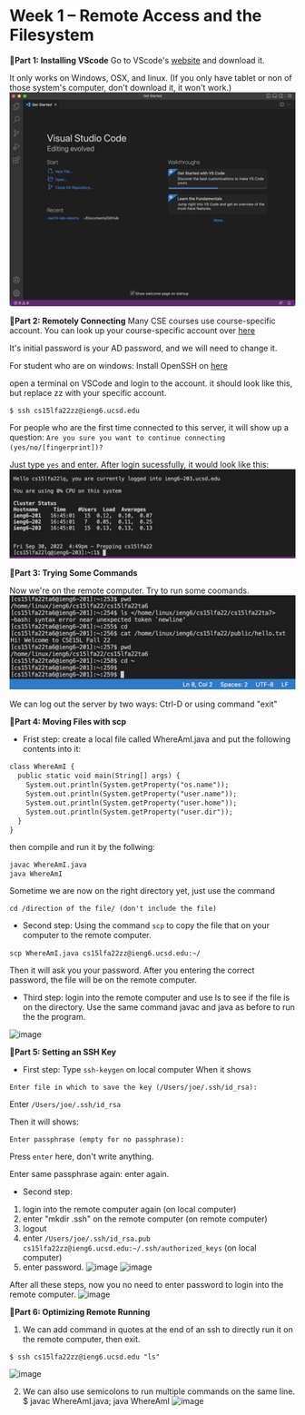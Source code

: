 # Week 1 – Remote Access and the Filesystem



**🌟Part 1: Installing VScode**
Go to VScode's [website](https://code.visualstudio.com/) and download it.

It only works on Windows, OSX, and linux. (If you only have tablet or non of those system's computer, don't download it, it won't work.)
![image](ScreenShot1.png)



**🌟Part 2: Remotely Connecting**
Many CSE courses use course-specific account. You can look up your course-specific account over [here](https://sdacs.ucsd.edu/~icc/index.php)

It's initial password is your AD password, and we will need to change it.


For student who are on windows:
Install OpenSSH on [here](https://learn.microsoft.com/en-us/windows-server/administration/openssh/openssh_install_firstuse?tabs=gui)


open a terminal on VSCode and login to the account.
it should look like this, but replace zz with your specific account.
```
$ ssh cs15lfa22zz@ieng6.ucsd.edu
```

For people who are the first time connected to this server, it will show up a question:
`Are you sure you want to continue connecting (yes/no/[fingerprint])?`


Just type `yes` and enter.
After login sucessfully, it would look like this:
![image](ScreenShot2.png)



**🌟Part 3: Trying Some Commands**

Now we're on the remote computer. Try to run some coomands.
![image](ScreenShot3.png)

We can log out the server by two ways: Ctrl-D or using command "exit"



**🌟Part 4: Moving Files with scp**

* Frist step: 
create a local file called WhereAmI.java and put the following contents into it:
```
class WhereAmI {
  public static void main(String[] args) {
    System.out.println(System.getProperty("os.name"));
    System.out.println(System.getProperty("user.name"));
    System.out.println(System.getProperty("user.home"));
    System.out.println(System.getProperty("user.dir"));
  }
}
```

then compile and run it by the follwing:
```
javac WhereAmI.java
java WhereAmI
```
Sometime we are now on the right directory yet, just use the command
```
cd /direction of the file/ (don't include the file)
```
* Second step: 
Using the command `scp` to copy the file that on your computer to the remote computer.

```scp WhereAmI.java cs15lfa22zz@ieng6.ucsd.edu:~/```

Then it will ask you your password. After you entering the correct password, the file will be on the remote computer.

* Third step:
login into the remote computer and use ls to see if the file is on the directory.
Use the same command javac and java as before to run the the program.

![image](ScreenShot4.png)



**🌟Part 5: Setting an SSH Key**

* First step:
Type `ssh-keygen` on local computer
When it shows 
```
Enter file in which to save the key (/Users/joe/.ssh/id_rsa):
```

Enter `/Users/joe/.ssh/id_rsa`

Then it will shows: 
```
Enter passphrase (empty for no passphrase): 
```

Press `enter` here, don't write anything.

Enter same passphrase again:  enter again.

* Second step: 
1. login into the remote computer again (on local computer)
2. enter "mkdir .ssh" on the remote computer (on remote computer)
3. logout
4. enter `/Users/joe/.ssh/id_rsa.pub cs15lfa22zz@ieng6.ucsd.edu:~/.ssh/authorized_keys` (on local computer)
5. enter password.
![image](ScreenShot5.png)
![image](ScreenShot5-1.png)

After all these steps, now you no need to enter password to login into the remote computer.
![image](ScreenShot5-2.png)



**🌟Part 6: Optimizing Remote Running**

1. We can add command in quotes at the end of an ssh to directly run it on the remote computer, then exit.
```
$ ssh cs15lfa22zz@ieng6.ucsd.edu "ls"
```
![image](ScreenShot6.png)

2. We can also use semicolons to run multiple commands on the same line.
$ javac WhereAmI.java; java WhereAmI
![image](ScreenShot6-1.png)
